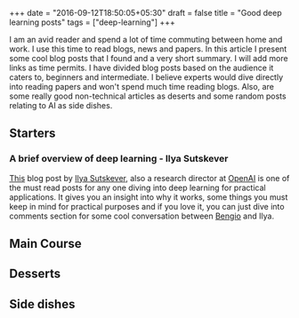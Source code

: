 +++
date = "2016-09-12T18:50:05+05:30"
draft = false
title = "Good deep learning posts"
tags = ["deep-learning"]
+++

I am an avid reader and spend a lot of time commuting between home and work. I use this time to read blogs, news and papers. In this article I present some cool blog posts that I found and a very short summary. I will add more links as time permits. I have divided blog posts based on the audience it caters to, beginners and intermediate. I believe experts would dive directly into reading papers and won't spend much time reading blogs. Also, are some really good non-technical articles as deserts and some random posts relating to AI as side dishes.

## Starters

### A brief overview of deep learning - Ilya Sutskever

[This](http://yyue.blogspot.in/2015/01/a-brief-overview-of-deep-learning.html) blog post by [Ilya Sutskever](http://www.cs.toronto.edu/~ilya/), also a research director at [OpenAI](https://openai.com) is one of the must read posts for any one diving into deep learning for practical applications. It gives you an insight into why it works, some things you must keep in mind for practical purposes and if you love it, you can just dive into comments section for some cool conversation between [Bengio](http://www.iro.umontreal.ca/~bengioy/yoshua_en/index.html) and Ilya.

## Main Course

## Desserts

## Side dishes
